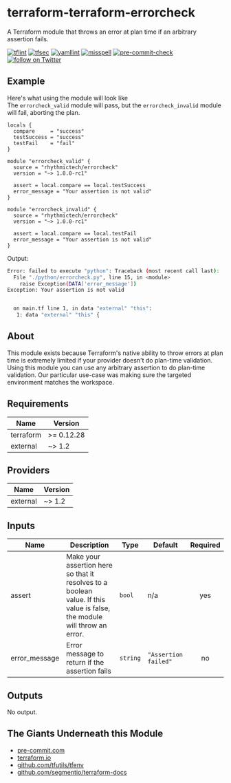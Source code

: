 # terraform-terraform-errorcheck
A Terraform module that throws an error at plan time if an arbitrary assertion fails.

[![tflint](https://github.com/rhythmictech/terraform-terraform-errorcheck/workflows/tflint/badge.svg?branch=master&event=push)](https://github.com/rhythmictech/terraform-terraform-errorcheck/actions?query=workflow%3Atflint+event%3Apush+branch%3Amaster)
[![tfsec](https://github.com/rhythmictech/terraform-terraform-errorcheck/workflows/tfsec/badge.svg?branch=master&event=push)](https://github.com/rhythmictech/terraform-terraform-errorcheck/actions?query=workflow%3Atfsec+event%3Apush+branch%3Amaster)
[![yamllint](https://github.com/rhythmictech/terraform-terraform-errorcheck/workflows/yamllint/badge.svg?branch=master&event=push)](https://github.com/rhythmictech/terraform-terraform-errorcheck/actions?query=workflow%3Ayamllint+event%3Apush+branch%3Amaster)
[![misspell](https://github.com/rhythmictech/terraform-terraform-errorcheck/workflows/misspell/badge.svg?branch=master&event=push)](https://github.com/rhythmictech/terraform-terraform-errorcheck/actions?query=workflow%3Amisspell+event%3Apush+branch%3Amaster)
[![pre-commit-check](https://github.com/rhythmictech/terraform-terraform-errorcheck/workflows/pre-commit-check/badge.svg?branch=master&event=push)](https://github.com/rhythmictech/terraform-terraform-errorcheck/actions?query=workflow%3Apre-commit-check+event%3Apush+branch%3Amaster)
<a href="https://twitter.com/intent/follow?screen_name=RhythmicTech"><img src="https://img.shields.io/twitter/follow/RhythmicTech?style=social&logo=twitter" alt="follow on Twitter"></a>

## Example
Here's what using the module will look like  
The `errorcheck_valid` module will pass, but the `errorcheck_invalid` module will fail, aborting the plan.
```hcl
locals {
  compare     = "success"
  testSuccess = "success"
  testFail    = "fail"
}

module "errorcheck_valid" {
  source = "rhythmictech/errorcheck"
  version = "~> 1.0.0-rc1"

  assert = local.compare == local.testSuccess
  error_message = "Your assertion is not valid"
}

module "errorcheck_invalid" {
  source = "rhythmictech/errorcheck"
  version = "~> 1.0.0-rc1"

  assert = local.compare == local.testFail
  error_message = "Your assertion is not valid"
}
```
Output:
```bash
Error: failed to execute "python": Traceback (most recent call last):
  File "./python/errorcheck.py", line 15, in <module>
    raise Exception(DATA['error_message'])
Exception: Your assertion is not valid


  on main.tf line 1, in data "external" "this":
   1: data "external" "this" {
```

## About
This module exists because Terraform's native ability to throw errors at plan time is extremely limited if your provider doesn't do plan-time validation. Using this module you can use any arbitrary assertion to do plan-time validation. Our particular use-case was making sure the targeted environment matches the workspace.

<!-- BEGINNING OF PRE-COMMIT-TERRAFORM DOCS HOOK -->
## Requirements

| Name | Version |
|------|---------|
| terraform | >= 0.12.28 |
| external | ~> 1.2 |

## Providers

| Name | Version |
|------|---------|
| external | ~> 1.2 |

## Inputs

| Name | Description | Type | Default | Required |
|------|-------------|------|---------|:--------:|
| assert | Make your assertion here so that it resolves to a boolean value. If this value is false, the module will throw an error. | `bool` | n/a | yes |
| error\_message | Error message to return if the assertion fails | `string` | `"Assertion failed"` | no |

## Outputs

No output.

<!-- END OF PRE-COMMIT-TERRAFORM DOCS HOOK -->

## The Giants Underneath this Module
- [pre-commit.com](pre-commit.com)
- [terraform.io](terraform.io)
- [github.com/tfutils/tfenv](github.com/tfutils/tfenv)
- [github.com/segmentio/terraform-docs](github.com/segmentio/terraform-docs)
